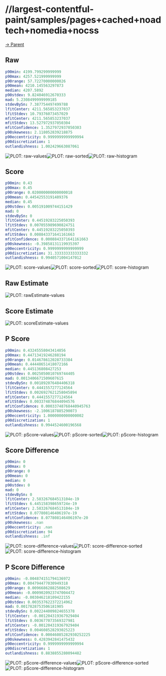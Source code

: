 
# //largest-contentful-paint/samples/pages+cached+noadtech+nomedia+nocss

[→ Parent](../..)


## Raw


```yaml
p90min: 4199.799299999999
p90max: 4257.521999999999
p90range: 57.72270000000026
p90mean: 4210.145563297873
median: 4207.5892
p90stdev: 9.824046912670333
mad: 5.2308499999999185
stdevBySn: 7.387754497499788
lfitCenter: 4211.565853237037
lfitStdev: 10.79376073457029
mfitCenter: 4211.565853237037
mfitStdev: 13.527972937050304
mfitConfidence: 1.3527972937050303
p90skewness: 2.118052839218875
p90eccentricity: 0.9999999999999994
p90discretization: 1
outlandishness: 1.002429663087061

```

![PLOT: raw-values](./raw/values.svg)![PLOT: raw-sorted](./raw/sorted.svg)![PLOT: raw-histogram](./raw/histogram.svg)
## Score


```yaml
p90min: 0.43
p90max: 0.45
p90range: 0.020000000000000018
p90mean: 0.44542553191489376
median: 0.45
p90stdev: 0.005191009744151429
mad: 0
stdevBySn: 0
lfitCenter: 0.44519283225050393
lfitStdev: 0.007055989690824751
mfitCenter: 0.44519283225050393
mfitStdev: 0.008843371641161663
mfitConfidence: 0.0008843371641161663
p90skewness: -0.39858131119935397
p90eccentricity: 0.9999999999999999
p90discretization: 31.333333333333332
outlandishness: 0.9940571004147012

```

![PLOT: score-values](./score/values.svg)![PLOT: score-sorted](./score/sorted.svg)![PLOT: score-histogram](./score/histogram.svg)
## Raw Estimate

![PLOT: rawEstimate-values](./rawEstimate/values.svg)
## Score Estimate

![PLOT: scoreEstimate-values](./scoreEstimate/values.svg)
## P Score


```yaml
p90min: 0.43245558043414856
p90max: 0.44713419246288194
p90range: 0.014678612028733384
p90mean: 0.44448651418072166
median: 0.445136808427253
p90stdev: 0.0025050010769744405
mad: 0.0013406671509607615
stdevBySn: 0.001892076484406318
lfitCenter: 0.4441557277124564
lfitStdev: 0.0026927621258045894
mfitCenter: 0.4441557277124564
mfitStdev: 0.003374876844094576
mfitConfidence: 0.00033748768440945763
p90skewness: -2.1006187885290073
p90eccentricity: 1.0000000000000002
p90discretization: 1
outlandishness: 0.9944524600196568

```

![PLOT: pScore-values](./pScore/values.svg)![PLOT: pScore-sorted](./pScore/sorted.svg)![PLOT: pScore-histogram](./pScore/histogram.svg)
## Score Difference


```yaml
p90min: 0
p90max: 0
p90range: 0
p90mean: 0
median: 0
p90stdev: 0
mad: 0
stdevBySn: 0
lfitCenter: 2.583267684513104e-19
lfitStdev: 6.445158398659724e-19
mfitCenter: 2.583267684513104e-19
mfitStdev: 8.077808146406197e-19
mfitConfidence: 8.077808146406197e-20
p90skewness: .nan
p90eccentricity: .nan
p90discretization: 94
outlandishness: .inf

```

![PLOT: score-difference-values](./score-difference/values.svg)![PLOT: score-difference-sorted](./score-difference/sorted.svg)![PLOT: score-difference-histogram](./score-difference/histogram.svg)
## P Score Difference


```yaml
p90min: -0.004874151794136972
p90max: 0.004794477030949318
p90range: 0.00966862882508629
p90mean: -0.0009020923747004472
median: -0.003046218109422155
p90stdev: 0.003537622372214962
mad: 0.0017828753506181905
stdevBySn: 0.002244009824655378
lfitCenter: -0.001204319367929404
lfitStdev: 0.003677073569327981
mfitCenter: -0.001204319367929404
mfitStdev: 0.004608528293025223
mfitConfidence: 0.00046085282930252225
p90skewness: 0.4283942841475432
p90eccentricity: 0.9999999999999994
p90discretization: 1
outlandishness: 0.8838855280094482

```

![PLOT: pScore-difference-values](./pScore-difference/values.svg)![PLOT: pScore-difference-sorted](./pScore-difference/sorted.svg)![PLOT: pScore-difference-histogram](./pScore-difference/histogram.svg)